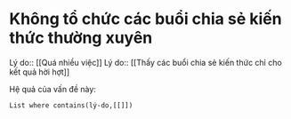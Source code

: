 # Không tổ chức các buổi chia sẻ kiến thức thường xuyên
Lý do:: [[Quá nhiều việc]]
Lý do:: [[Thấy các buổi chia sẻ kiến thức chỉ cho kết quả hời hợt]] 

Hệ quả của vấn đề này:
```dataview
List where contains(lý-do,[[]])
```

 